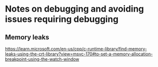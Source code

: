 # Notes on debugging and avoiding issues requiring debugging

## Memory leaks
https://learn.microsoft.com/en-us/cpp/c-runtime-library/find-memory-leaks-using-the-crt-library?view=msvc-170#to-set-a-memory-allocation-breakpoint-using-the-watch-window

